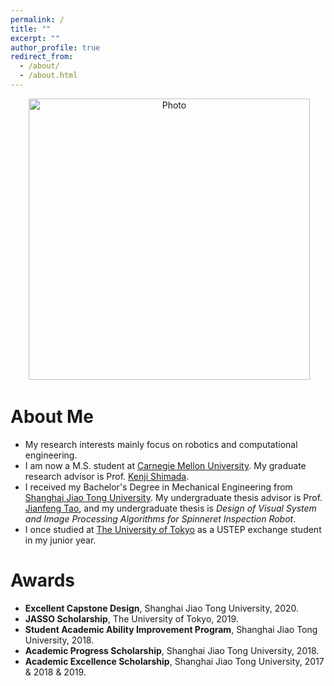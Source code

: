```yaml
---
permalink: /
title: ""
excerpt: ""
author_profile: true
redirect_from: 
  - /about/
  - /about.html
---
```


<p align="center">
  <img src="https://maosicheng.github.io/files/sicheng_img.jpg?raw=true" alt="Photo" style="width: 450px;"/> 
</p>

# About Me
* My research interests mainly focus on robotics and computational engineering.
* I am now a M.S. student at [Carnegie Mellon University](https://www.cmu.edu/). My graduate research advisor is Prof. [Kenji Shimada](http://www.andrew.cmu.edu/user/shimada/).
* I received my Bachelor's Degree in Mechanical Engineering from [Shanghai Jiao Tong University](http://en.sjtu.edu.cn/). My undergraduate thesis advisor is Prof. [Jianfeng Tao](https://me.sjtu.edu.cn/en/FullTimeTeacher/taojianfeng.html), and my undergraduate thesis is *Design of Visual System and Image Processing Algorithms for Spinneret Inspection Robot*.
* I once studied at [The University of Tokyo](https://www.u-tokyo.ac.jp/) as a USTEP exchange student in my junior year. 

# Awards
* **Excellent Capstone Design**, Shanghai Jiao Tong University, 2020.
* **JASSO Scholarship**, The University of Tokyo, 2019.
* **Student Academic Ability Improvement Program**, Shanghai Jiao Tong University, 2018.
* **Academic Progress Scholarship**, Shanghai Jiao Tong University, 2018.
* **Academic Excellence Scholarship**, Shanghai Jiao Tong University, 2017 & 2018 & 2019.